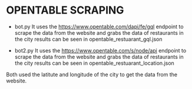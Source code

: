 # OPENTABLE  SCRAPING
* bot.py 
It uses the https://www.opentable.com/dapi/fe/gql endpoint to scrape the data from the website and grabs the data of restaurants in the city results can be seen in opentable_restuarant_gql.json

* bot2.py
It uses the https://www.opentable.com/s/node/api endpoint to scrape the data from the website and grabs the data of restaurants in the city results can be seen in opentable_restuarant_location.json


Both used the latitute and longitude of the city to get the data from the website.
